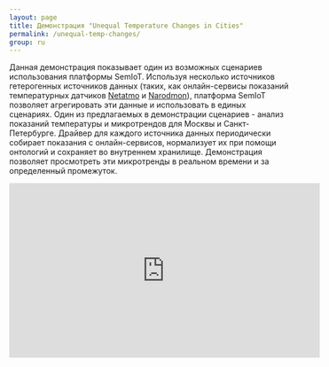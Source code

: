 ```yaml
---
layout: page
title: Демонстрация "Unequal Temperature Changes in Cities"
permalink: /unequal-temp-changes/
group: ru
---
```


Данная демонстрация показывает один из возможных сценариев использования платформы SemIoT. Используя несколько источников гетерогенных источников данных (таких, как онлайн-сервисы показаний температурных датчиков [Netatmo](https://www.netatmo.com/) и [Narodmon](http://narodmon.ru/)), платформа SemIoT позволяет агрегировать эти данные и использовать в единых сценариях. Один из предлагаемых в демонстрации сценариев - анализ показаний температуры и микротрендов для Москвы и Санкт-Петербурге. Драйвер для каждого источника данных периодически собирает показания с онлайн-сервисов, нормализует их при помощи онтологий и сохраняет во внутреннем хранилище. Демонстрация позволяет просмотреть эти микротренды в реальном времени и за определенный промежуток.

<iframe width="560" height="315" src="https://www.youtube.com/embed/gnYTfri89HY?hl=ru&cc_lang_pref=ru&cc_load_policy=1" frameborder="0" allowfullscreen></iframe>